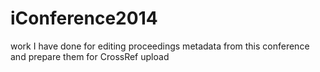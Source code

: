 iConference2014
===============

work I have done for editing proceedings metadata from this conference and prepare them for CrossRef upload

